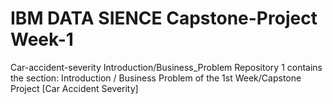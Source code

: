 # IBM DATA SIENCE Capstone-Project  Week-1 
Car-accident-severity Introduction/Business_Problem
Repository 1 contains the section: Introduction / Business Problem  of the 1st Week/Capstone Project [Car Accident Severity]
